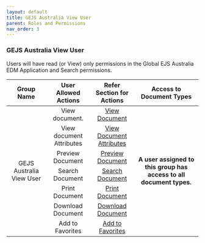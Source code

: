 ```yaml
---
layout: default
title: GEJS Australia View User
parent: Roles and Permissions
nav_order: 3
---
```


### GEJS Australia View User

Users will have read (or View) only permissions in the Global EJS Australia EDM Application and Search permissions.
<table>
    <thead>
        <tr>
            <th>Group Name</th>
            <th>User Allowed Actions</th>
            <th>Refer Section for Actions</th>
            <th> Access to Document Types</th>
        </tr>
    </thead>
    <tbody>
        <tr>
            <td style="vertical-align:middle; text-align: center" rowspan=15>GEJS Australia View User</td>
            <td style="vertical-align:middle; text-align: center">	View document.</td>
            <td style="vertical-align:middle; text-align: center"><a href="https://pages.github.ibm.com/Global-EJS/GEJS-Australia-EDM-User-Manual/docs/Actions/ViewDocuments.html">View Document</a></td> 
             <td style="vertical-align:middle; text-align: center" rowspan=15><strong>A user assigned to this group has access to all document types. </strong></td>
        </tr>
        <tr>
           <td style="vertical-align:middle; text-align: center">	View document Attributes</td>
            <td style="vertical-align:middle; text-align: center"><a href="https://pages.github.ibm.com/Global-EJS/GEJS-Australia-EDM-User-Manual/docs/Actions/ViewDocAttributes.html">View Document Attributes</a></td> 
        </tr>
        <tr>
            <td style="vertical-align:middle; text-align: center">	Preview Document</td>
            <td style="vertical-align:middle; text-align: center"><a href="https://pages.github.ibm.com/Global-EJS/GEJS-Australia-EDM-User-Manual/docs/Actions/Preview.html">Preview Document</a></td> 
        </tr>
        <tr>
           <td style="vertical-align:middle; text-align: center">	Search Document</td>
            <td style="vertical-align:middle; text-align: center"><a href="https://pages.github.ibm.com/Global-EJS/GEJS-Australia-EDM-User-Manual/docs/Actions/Search.html">Search Document</a></td> 
        </tr>
        <tr>
           <td style="vertical-align:middle; text-align: center">	Print Document</td>
            <td style="vertical-align:middle; text-align: center"><a href="https://pages.github.ibm.com/Global-EJS/GEJS-Australia-EDM-User-Manual/docs/Actions/Print.html">Print Document</a></td> 
        </tr>
        <tr>
           <td style="vertical-align:middle; text-align: center">	Download Document</td>
            <td style="vertical-align:middle; text-align: center"><a href="https://pages.github.ibm.com/Global-EJS/GEJS-Australia-EDM-User-Manual/docs/Actions/Download.html">Download Document</a></td> 
        </tr>
        <tr>
           <td style="vertical-align:middle; text-align: center">	Add to Favorites</td>
            <td style="vertical-align:middle; text-align: center"><a href="https://pages.github.ibm.com/Global-EJS/GEJS-Australia-EDM-User-Manual/docs/Actions/Favuorites.html">Add to Favorites</a></td> 
        </tr>
    </tbody>
</table>
